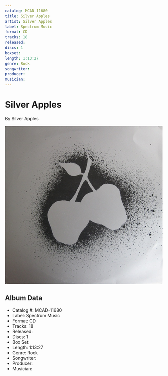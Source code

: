 ```yaml
---
catalog: MCAD-11680
title: Silver Apples
artist: Silver Apples
label: Spectrum Music
format: CD
tracks: 18
released: 
discs: 1
boxset: 
length: 1:13:27
genre: Rock
songwriter: 
producer: 
musician: 
---
```


# Silver Apples

By Silver Apples

![](../../assets/albumcovers/Silver_Apples-Silver_Apples.png)

## Album Data

- Catalog #: MCAD-11680
- Label: Spectrum Music
- Format: CD
- Tracks: 18
- Released: 
- Discs: 1
- Box Set: 
- Length: 1:13:27
- Genre: Rock
- Songwriter: 
- Producer: 
- Musician: 

